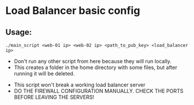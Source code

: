 # Load Balancer basic config

## Usage:
```
./main_script <web-01 ip> <web-02 ip> <path_to_pub_key> <load_balancer ip>
```

- Don't run any other script from here because they will run locally.
- This creates a folder in the home directory with some files, but after running it will be deleted.

* This script won't break a working load balancer server
* DO THE FIREWALL CONFIGURATION MANUALLY. CHECK THE PORTS BEFORE LEAVING THE SERVERS!
